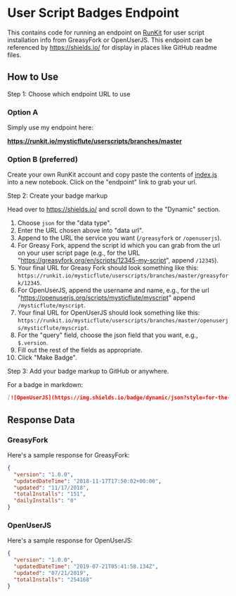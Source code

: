 User Script Badges Endpoint
===========================

This contains code for running an endpoint on [RunKit](http://runkit.com/) for user script installation info from GreasyFork or OpenUserJS. This endpoint can be referenced by https://shields.io/ for display in places like GitHub readme files.

## How to Use

Step 1: Choose which endpoint URL to use

### Option A

Simply use my endpoint here:

**https://runkit.io/mysticflute/userscripts/branches/master**

### Option B (preferred)

Create your own RunKit account and copy paste the contents of [index.js](index.js) into a new notebook. Click on the "endpoint" link to grab your url.

Step 2: Create your badge markup

Head over to https://shields.io/ and scroll down to the "Dynamic" section.

1. Choose `json` for the "data type".
2. Enter the URL chosen above into "data url".
  1. Append to the URL the service you want (`/greasyfork` or `/openuserjs`).
  2. For Greasy Fork, append the script id which you can grab from the url on your user script page (e.g., for the URL "https://greasyfork.org/en/scripts/12345-my-script", append `/12345`).
  3. Your final URL for Greasy Fork should look something like this: `https://runkit.io/mysticflute/userscripts/branches/master/greasyfork/12345`.
  4. For OpenUserJS, append the username and name, e.g., for the url "https://openuserjs.org/scripts/mysticflute/myscript" append `/mysticflute/myscript`.
  5. Your final URL for OpenUserJS should look something like this: `https://runkit.io/mysticflute/userscripts/branches/master/openuserjs/mysticflute/myscript`.
3. For the "query" field, choose the json field that you want, e.g., `$.version`.
4. Fill out the rest of the fields as appropriate.
5. Click "Make Badge".

Step 3: Add your badge markup to GitHub or anywhere.

For a badge in markdown:

```md
[![OpenUserJS](https://img.shields.io/badge/dynamic/json?style=for-the-badge&color=blue&label=OpenUserJS&query=%24.version&url=https%3A%2F%2Frunkit.io%2Fmysticflute%2Fuserscripts%2Fbranches%2Fmaster%2Fopenuserjs%2Fsample%2Fsample)](https://openuserjs.org/scripts/yournamespace/yourname)
```

## Response Data

### GreasyFork

Here's a sample response for GreasyFork:

```json
{
  "version": "1.0.0",
  "updatedDateTime": "2018-11-17T17:50:02+00:00",
  "updated": "11/17/2018",
  "totalInstalls": "151",
  "dailyInstalls": "0"
}
```

### OpenUserJS

Here's a sample response for OpenUserJS:

```json
{
  "version": "1.0.0",
  "updatedDateTime": "2019-07-21T05:41:58.134Z",
  "updated": "07/21/2019",
  "totalInstalls": "254168"
}
 ```
